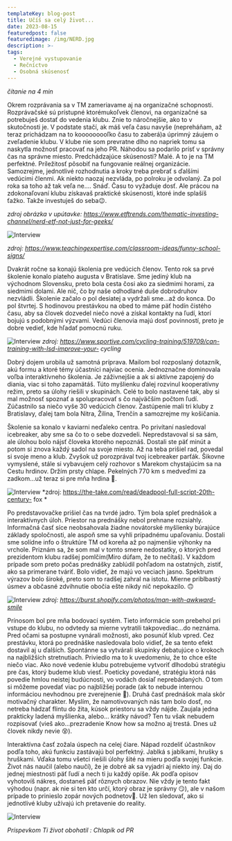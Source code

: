 ```yaml
---
templateKey: blog-post
title: Učíš sa celý život...
date: 2023-08-15
featuredpost: false
featuredimage: /img/NERD.jpg
description: >-
tags:
  - Verejné vystupovanie
  - Rečníctvo
  - Osobná skúsenosť
---
```


*čítanie na 4 min*

  Okrem rozprávania sa v TM zameriavame aj na organizačné schopnosti. Rozprávačské sú prístupné ktorémukoľvek členovi, na organizačné sa potrebuješ dostať do vedenia
klubu. Znie to náročnejšie, ako to v skutočnosti je. V podstate stačí, ak máš veľa času navyše (nepreháňam, až teraz prichádzam na to kooooooooľko času to zaberá)a
úprimný záujem o zveľadenie klubu. V klube nie som prevratne dlho no napriek tomu sa naskytla možnosť pracovať na jeho PR. Náhodou sa podarilo prísť v správny čas na
správne miesto. Predchádzajúce skúsenosti? Malé. A to je na TM perfektné. Príležitosť pôsobiť na fungovanie reálnej organizácie. Samozrejme, jednotlivé rozhodnutia a
kroky treba prebrať s ďalšími vedúcimi členmi.  Ak niekto naozaj nezvláda, po polroku je odvolaný. Za pol roka sa toho až tak veľa ne.... Snáď. Času to vyžaduje dosť.
Ale prácou na zdokonaľovaní klubu získavaš praktické skúsenosti, ktoré inde splašíš ťažko. Takže investuješ do seba😉.

*zdroj obrázka v upútavke: https://www.etftrends.com/thematic-investing-channel/nerd-etf-not-just-for-geeks/*

![Interview](/img/funny-school-signs-small.jpg)

*zdroj: https://www.teachingexpertise.com/classroom-ideas/funny-school-signs/*

  Dvakrát ročne sa konajú školenia pre vedúcich členov. Tento rok sa prvé školenie konalo piateho augusta v Bratislave. Sme jediný klub na východnom Slovensku, preto
bola cesta čosi ako za siedmimi horami, za siedmimi dolami. Ale nič, čo by naše odhodlané duše dobrodruhov nezvládli. Školenie začalo o pol desiatej a vydržali sme...až
do konca. Do pol štvrtej. S hodinovou prestávkou na obed to máme päť hodín čistého času, aby sa človek dozvedel niečo nové a získal kontakty na ľudí, ktorí bojujú s
podobnými výzvami. Vedúci členovia majú dosť povinností, preto je dobre vedieť, kde hľadať pomocnú ruku.

![Interview](/img/LSD-ride-small.jpg)
*zdroj: https://www.sportive.com/cycling-training/519709/can-training-with-lsd-improve-your- cycling*

  Dobrý dojem urobila už samotná príprava. Mailom bol rozposlaný dotazník, akú formu a ktoré témy účastníci najviac ocenia. Jednoznačne dominovala voľba interaktívneho
školenia. Je záživnejšie a ak si aktívne zapojený do diania, viac si toho zapamätáš. Túto myšlienku ďalej rozvinul kooperatívny režim, preto sa úlohy riešili v skupinách.
Celé to bolo nastavené tak, aby si mal možnosť spoznať a spolupracovať s čo najväčším počtom ľudí. Zúčastnilo sa niečo vyše 30 vedúcich členov. Zastúpenie mali tri kluby
z Bratislavy, ďalej tam bola Nitra, Žilina, Trenčín a samozrejme my košičania.  

  Školenie sa konalo v kaviarni neďaleko centra. Po privítaní nasledoval icebreaker, aby sme sa čo to o sebe dozvedeli. Nepredstavoval si sa sám, ale úlohou bolo nájsť
človeka ktorého nepoznáš. Dostali ste päť minút a potom si znova každý sadol na svoje miesto. Až na teba prišiel rad, povedal si svoje meno a klub. Zvyšok už porozprával
tvoj icebreaker parťák. Šikovne vymyslené, stále si vybavujem celý rozhovor s Marekom chystajúcim sa na Cestu hrdinov. Držím prsty chlape. Pekelných 770 km s medveďmi za
zadkom...už teraz si pre mňa hrdina 🤟.

![Interview](/img/dead-pool.jpg)
*zdroj: https://the-take.com/read/deadpool-full-script-20th-century- fox *

  Po predstavovačke prišiel čas na tvrdé jadro. Tým bola spleť prednášok a interaktívnych úloh. Priestor na prednášky nebol prehnane rozsiahly. Informačná časť síce
neobsahovala žiadne novátorské myšlienky búrajúce základy spoločnosti, ale aspoň sme sa vyhli prípadnému upaľovaniu. Dostali sme solídne info o štruktúre TM od koreňa až
po najmenšie výhonky na vrchole. Priznám sa, že som mal v tomto smere nedostatky, o ktorých pred prezidentom klubu radšej pomlčím(Miro dúfam, že to nečítaš). V každom
prípade som preto počas prednášky zablúdil pohľadom na ostatných, zistiť, ako sa primerane tváriť. Bolo vidieť, že majú vo veciach jasno. Spektrum výrazov bolo široké,
preto som to radšej zahral na istotu. Mierne priblbastý úsmev a občasné zdvihnutie obočia ešte nikdy nič nepokazilo. 🙃

![Interview](/img/man-with-awkward-smile-small.jpg)
*zdroj: https://burst.shopify.com/photos/man-with-awkward-smile*
    
  Prínosom bol pre mňa bodovací systém. Tieto informácie som prebehol pri vstupe do klubu, no odvtedy sa mierne vytratili takpovediac...do neznáma. Pred očami sa postupne
vynárali možnosti, ako posunúť klub vpred. Cez prestávku, ktorá po prednáške nasledovala bolo vidieť, že sa tento efekt dostavil aj u ďalších. Spontánne sa vytvárali
skupinky debatujúce o krokoch na najbližších stretnutiach. Priviedlo ma to k uvedomeniu, že to chce ešte niečo viac. Ako nové vedenie klubu potrebujeme vytvoriť dlhodobú
stratégiu pre čas, ktorý budeme klub viesť. Poeticky povedané, stratégiu ktorá nás povedie hmlou neistej budúcnosti, vo vodách dosiaľ neprebádaných. O tom si môžeme povedať
viac po najbližšej porade (ak to nebude internou informáciou nevhodnou pre zverejnenie 🫣). Druhá časť prednášok mala skôr motivačný charakter. Myslím, že namotivovaných nás
tam bolo dosť, no netreba hádzať flintu do žita, kúsok priestoru sa vždy nájde. Zaujala jedna prakticky ladená myšlienka, alebo... krátky návod? Ten tu však nebudem rozpisovať
(vieš ako...prezradenie Know how sa možno aj trestá. Dnes už človek nikdy nevie 😵).

  Interaktívna časť zožala úspech na celej čiare. Nápad rozdeliť účastníkov podľa toho, akú funkciu zastávajú bol perfektný. Jablká s jablkami, hrušky s hruškami. Vďaka tomu
všetci riešili úlohy šité na mieru podľa svojej funkcie. Život nás naučil (alebo naučí), že je dobré ak sa vyjadrí aj niekto iný. Daj do jednej miestnosti päť ľudí a nech ti
ju každý opíše. Ak podľa opisov vyhotovíš nákres, dostaneš päť rôznych obrazov. Nie vždy je tento fakt výhodou (napr. ak nie si ten kto určí, ktorý obraz je správny 😏), ale
v našom prípade to prinieslo zopár nových podnetov🥳. Už len sledovať, ako si jednotlivé kluby užívajú ich pretavenie do reality.

![Interview](img/dancing-party-small.jpg)

*Príspevkom Ti život obohatil : Chlapík od PR* 
